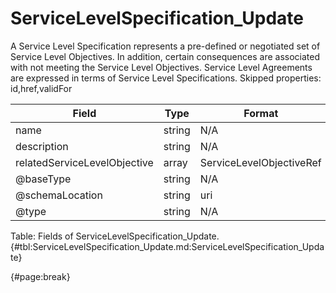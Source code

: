 <!--
    ATTENTION: This file was generated via gradle!
               Do NOT manually edit this file! Any such changes will be overwritten!
-->

# ServiceLevelSpecification_Update

A Service Level Specification represents a pre-defined or negotiated set of Service Level 
Objectives.
In addition, certain consequences are associated with not meeting the Service Level 
Objectives.
Service Level Agreements are expressed in terms of Service Level Specifications.
Skipped properties: id,href,validFor

| Field | Type | Format | Required |
| ------- | ------- | ------- | --- |
| name | string | N/A | No |
| description | string | N/A | No |
| relatedServiceLevelObjective | array | ServiceLevelObjectiveRef | No |
| @baseType | string | N/A | No |
| @schemaLocation | string | uri | No |
| @type | string | N/A | No |

Table: Fields of ServiceLevelSpecification_Update. {#tbl:ServiceLevelSpecification_Update.md:ServiceLevelSpecification_Update}

{#page:break}
